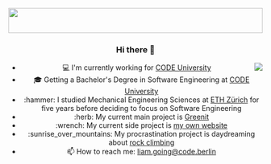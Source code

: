 <div align="center">
	<br>
	  <a href="https://github.com/KintsugiCode/kintsugicode/edit/main/README.md">
		  <img src="header.svg" width="100%" height="50">
	  </a>
	<br>

### Hi there 👋

<img align="right" src="https://media1.giphy.com/media/13HgwGsXF0aiGY/giphy.gif" />
<ul>
  <li> 💻 I'm currently working for <a href="https://code.berlin/en/">CODE University</a> </li>
  <li> 🎓 Getting a Bachelor's Degree in Software Engineering at <a href="https://code.berlin/en/">CODE University</a> </li>
  <li> :hammer: I studied Mechanical Engineering Sciences at <a href="https://ethz.ch/en.html/">ETH Zürich</a> for five years before deciding to focus on Software Engineering
  <li> :herb: My current main project is <a href="https://github.com/greenit-recipes">Greenit</a> </li>
  <li> :wrench: My current side project is <a href="liamgoing.com">my own website</a> </li>
  <li> :sunrise_over_mountains: My procrastination project is daydreaming about <a href="https://media.giphy.com/media/SLXFqBMvvdKcU/giphy.gif">rock climbing</a> </li>
  <li> 📫 How to reach me: <a href="mailto: liam.going@code.berlin">liam.going@code.berlin</a> </li>
</ul>
